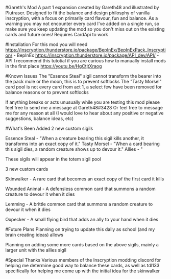 #Gareth's Mod
A part 1 expansion created by Gareth48 and illustrated by Plutraser. Designed to fit the balance and design philosphy of vanilla inscryption, with a focus on primarily card flavour, fun and balance.
As a warning you may not encounter every card I've added on a single run, so make sure you keep updating the mod so you don't miss out on the existing cards and future ones! 
Requires CardApi to work

#Installation
For this mod you will need
https://inscryption.thunderstore.io/package/BepInEx/BepInExPack_Inscryption/ - BepInEx
https://inscryption.thunderstore.io/package/API_dev/API/ - API
I recommend this tutotial if you are curious how to manually install mods in the first place https://youtu.be/HgCtjtXraog

#Known Issues
The "Essence Steal" sigil cannot transform the bearer into the pack mule or the moon, this is to prevent softlocks
The "Tasty Morsel" card pool is not every card from act 1, a select few have been removed for balance reasons or to prevent softlocks

If anything breaks or acts unusually while you are testing this mod please feel free to send me a message at Gareth48#3428
Or feel free to message me for any reason at all (I would love to hear about any positive or negative suggestions, balance ideas, etc)


#What's Been Added
2 new custom sigils

Essence Steal - "When a creature bearing this sigil kills another, it transforms into an exact copy of it."
Tasty Morsel - "When a card bearing this sigil dies, a random creature shows up to devour it."
Allies - "

These sigils will appear in the totem sigil pool

3 new custom cards

Skinwalker - A rare card that becomes an exact copy of the first card it kills

Wounded Animal -  A defensless common card that summons a random creature to devour it when it dies

Lemming - A brittle common card that summons a random creature to devour it when it dies

Oxpecker - A small flying bird that adds an ally to your hand when it dies

#Future Plans
Planning on trying to update this daily as school (and my brain creating ideas) allows

Planning on adding some more cards based on the above sigils, mainly a larger unit with the allies sigil

#Special Thanks
Various members of the Inscryption modding discord for helping me determine good way to balance these cards, as well as tdl133 specifically for helping me come up with the initial idea for the skinwalker